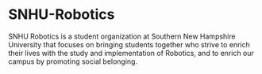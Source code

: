 # SNHU-Robotics

SNHU Robotics is a student organization at Southern New Hampshire University that focuses on bringing students together who strive to enrich their lives with the study and implementation of Robotics, and to enrich our campus by promoting social belonging.
